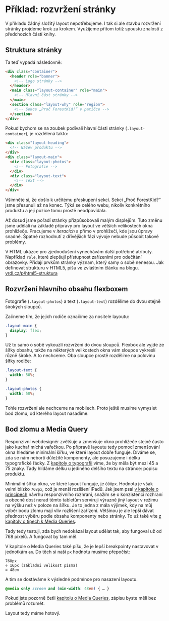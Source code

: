 
# Příklad: rozvržení stránky

V příkladu žádný složitý layout nepotřebujeme. I tak si ale stavbu rozvržení stránky projdeme krok za krokem. Využijeme přitom totiž spoustu znalostí z předchozích částí knihy.

## Struktura stránky

Ta teď vypadá následovně:

```html
<div class="container">
  <header role="banner">
    <!-- Logo stránky -->
  </header>
  <main class="layout-container" role="main">
    <!-- Hlavní část stránky -->      
  </main>
  <section class="layout-why" role="region">
    <!-- Sekce „Proč ForestKid?“ v patičce -->
  </section>    
</div>
```

Pokud bychom se na zoubek podívali hlavní části stránky (`.layout-container`), je rozdělená takto:


```html
<div class="layout-heading">
  <!-- Název produktu -->
</div>
<div class="layout-main">
  <div class="layout-photos">
    <!-- Fotografie -->
  </div>      
  <div class="layout-text">
    <!-- Text -->
  </div>            
</div>      
```

Všimněte si, že došlo k určitému přeskupení sekcí. Sekci „Proč ForestKid?“ jsme přesunuli až na konec. Týká se celého webu, nikoliv konkrétního produktu a její pozice tomu prostě neodpovídala. 

Až dosud jsme pořadí stránky přizpůsobovali malým displejům. Tuto změnu jsme udělali na základě přípravy pro layout ve větších velikostech okna prohlížeče. Pracujeme v *iteracích* a přímo v prohlížeči, kde jsou úpravy snadné. Špatné rozhodnutí z dřívějších fází vývoje nebude působit takové problémy.

V HTML ukázce pro zjednodušení vynechávám další potřebné atributy. Například `role`, které zlepšují přístupnost zařízeními pro odečítání obrazovky. Přidají prvkům stránky význam, který samy o sobě nenesou. Jak definovat strukturu v HTML5, píšu ve zvláštním článku na blogu. [vrdl.cz/p/html5-struktura](http://www.vzhurudolu.cz/prirucka/html5-struktura)

## Rozvržení hlavního obsahu flexboxem

Fotografie (`.layout-photos`) a text (`.layout-text`) rozdělíme do dvou stejně širokých sloupců.

Začneme tím, že jejich rodiče označíme za nositele layoutu:

```css
.layout-main {
  display: flex;
}
```
Už to samo o sobě vykouzlí rozvržení do dvou sloupců. Flexbox ale vyjde ze šířky obsahu, takže na některých velikostech okna vám sloupce vykreslí různě široké. A to nechceme. Oba sloupce prostě rozdělíme na polovinu šířky rodiče:

```css
.layout-text {
  width: 50%;
}

.layout-photos {
  width: 50%;
}
```

Tohle rozvržení ale nechceme na mobilech. Proto ještě musíme vymyslet bod zlomu, od kterého layout nasadíme.

## Bod zlomu a Media Query

Responzivní webdesignér zvětšuje a zmenšuje okno prohlížeče stejně často jako kuchař míchá vařečkou. Po přípravě layoutu tedy pomocí zmenšování okna hledáme minimální šířku, ve které layout dobře funguje. Díváme se, zda se nám nebortí důležité komponenty, ale posuzujeme i délku typografické řádky. Z [kapitoly o typografii](typografie.md) víme, že by měla být mezi 45 a 75 znaky. Tady hlídáme délku u jediného delšího textu na stránce: popisu produktu.

Minimální šířka okna, ve které layout funguje, je `800px`. Hodnota je však velmi blízko `768px`, což je menší rozlišení iPadů. Jak jsem psal [v kapitole o principech](4-principy-ui.md) návrhu responzivního rozhraní, snažím se o konzistenci rozhraní a obecně dost nerad těmto tabletům servíruji výrazně jiný layout v režimu na výšku než v poloze na šířku. Je to jedna z mála výjimek, kdy na můj výběr bodu zlomu mají vliv rozlišení zařízení. Většinou je ale lepší dávat přednost výběru podle obsahu komponenty nebo stránky. To už také víte [z kapitoly o tipech k Media Queries](media-queries-tipy.md).

Tady tedy testuji, zda bych nedokázal layout udělat tak, aby fungoval už od 768 pixelů. A fungovat by tam měl.

V kapitole o Media Queries také píšu, že je lepší breakpointy nastavovat v jednotkám `em`. Do těch si naši `px` hodnotu musíme přepočíst:

```
768px
÷ 16px (základní velikost písma)
= 48em
```

A tím se dostáváme k výsledné podmínce pro nasazení layoutu.

```css
@media only screen and (min-width: 48em) { … }
```

Pokud jste pozorně četli [kapitolu o Media Queries](css3-media-queries.md), zápisu byste měli bez problémů rozumět.

Layout tedy máme hotový. 
